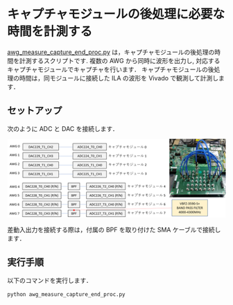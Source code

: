 # キャプチャモジュールの後処理に必要な時間を計測する
[awg_measure_capture_end_proc.py](./awg_measure_capture_end_proc.py) は，キャプチャモジュールの後処理の時間を計測するスクリプトです.
複数の AWG から同時に波形を出力し, 対応するキャプチャモジュールでキャプチャを行います．
キャプチャモジュールの後処理の時間は，同モジュールに接続した ILA の波形を Vivado で観測して計測します．

## セットアップ

次のように ADC と DAC を接続します．  

![セットアップ](../../docs/images/awg-x8-setup.png)

差動入出力を接続する際は，付属の BPF を取り付けた SMA ケーブルで接続します．

## 実行手順

以下のコマンドを実行します．

```
python awg_measure_capture_end_proc.py
```
